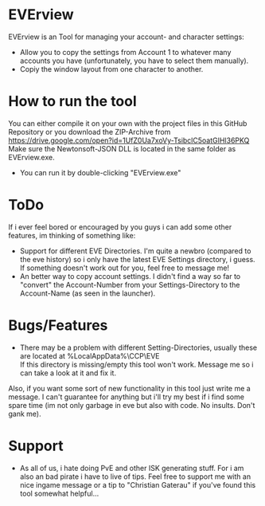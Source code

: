 # EVErview

EVErview is an Tool for managing your account- and character settings:
  - Allow you to copy the settings from Account 1 to whatever many accounts you have (unfortunately, you have to select them manually).
  - Copiy the window layout from one character to another.
  
# How to run the tool
You can either compile it on your own with the project files in this GitHub Repository or you download the ZIP-Archive from https://drive.google.com/open?id=1UfZ0Ua7xoVy-TsibclC5oatGIHl36PKQ  
Make sure the Newtonsoft-JSON DLL is located in the same folder as EVErview.exe.
  - You can run it by double-clicking "EVErview.exe"

# ToDo
If i ever feel bored or encouraged by you guys i can add some other features, im thinking of something like:
  - Support for different EVE Directories. I'm quite a newbro (compared to the eve history) so i only have the latest EVE Settings directory, i guess.
If something doesn't work out for you, feel free to message me!
  - An better way to copy account settings. I didn't find a way so far to "convert" the Account-Number from your Settings-Directory to the Account-Name (as seen in the launcher).
  
# Bugs/Features
  - There may be a problem with different Setting-Directories, usually these are located at %LocalAppData%\CCP\EVE  
  If this directory is missing/empty this tool won't work. Message me so i can take a look at it and fix it.
  
  Also, if you want some sort of new functionality in this tool just write me a message. I can't guarantee for anything but i'll try my best if i find some spare time (im not only garbage in eve but also with code. No insults. Don't gank me).

# Support
- As all of us, i hate doing PvE and other ISK generating stuff. For i am also an bad pirate i have to live of tips.
Feel free to support me with an nice ingame message or a tip to "Christian Gaterau" if you've found this tool somewhat helpful...
